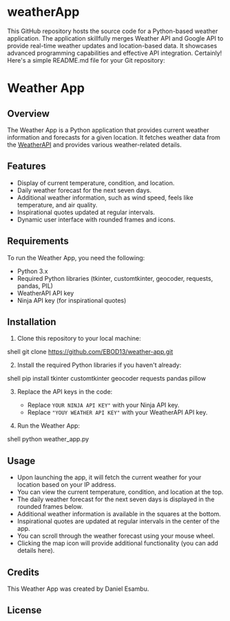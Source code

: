 # weatherApp
This GitHub repository hosts the source code for a Python-based weather application. The application skillfully merges Weather API and Google API to provide real-time weather updates and location-based data. It showcases advanced programming capabilities and effective API integration.
Certainly! Here's a simple README.md file for your Git repository:
# Weather App

## Overview

The Weather App is a Python application that provides current weather information and forecasts for a given location. It fetches weather data from the [WeatherAPI](http://api.weatherapi.com/) and provides various weather-related details.

## Features

- Display of current temperature, condition, and location.
- Daily weather forecast for the next seven days.
- Additional weather information, such as wind speed, feels like temperature, and air quality.
- Inspirational quotes updated at regular intervals.
- Dynamic user interface with rounded frames and icons.

## Requirements

To run the Weather App, you need the following:

- Python 3.x
- Required Python libraries (tkinter, customtkinter, geocoder, requests, pandas, PIL)
- WeatherAPI API key
- Ninja API key (for inspirational quotes)

## Installation

1. Clone this repository to your local machine:

shell
git clone https://github.com/EBOD13/weather-app.git


2. Install the required Python libraries if you haven't already:

shell
pip install tkinter customtkinter geocoder requests pandas pillow

3. Replace the API keys in the code:
   - Replace `YOUR NINJA API KEY"` with your Ninja API key.
   - Replace `"YOUY WEATHER API KEY"` with your WeatherAPI API key.

4. Run the Weather App:

shell
python weather_app.py

## Usage

- Upon launching the app, it will fetch the current weather for your location based on your IP address.
- You can view the current temperature, condition, and location at the top.
- The daily weather forecast for the next seven days is displayed in the rounded frames below.
- Additional weather information is available in the squares at the bottom.
- Inspirational quotes are updated at regular intervals in the center of the app.
- You can scroll through the weather forecast using your mouse wheel.
- Clicking the map icon will provide additional functionality (you can add details here).

## Credits

This Weather App was created by Daniel Esambu.

## License
